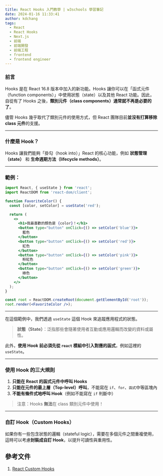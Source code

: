 ```yaml
---
title: React Hooks 入門教學 | w3schools 學習筆記
date: 2024-01-16 11:33:41
author: kdchang
tags:
  - React
  - React Hooks
  - Next.js
  - 前端
  - 前端開發
  - 前端工程
  - frontend
  - frontend engineer
---
```


### 前言

Hooks 是在 React 16.8 版本中加入的新功能。Hooks 讓你可以在「函式元件（function components）」中使用狀態（state）以及其他 React 功能。因此，自從有了 Hooks 之後，**類別元件（class components）通常就不再是必要的了**。

儘管 Hooks 幾乎取代了類別元件的使用方式，但 React 團隊目前**並沒有打算移除 class 元件**的支援。

---

### 什麼是 Hook？

Hooks 讓我們能夠「掛勾（hook into）」React 的核心功能，例如 **狀態管理（state）** 和 **生命週期方法（lifecycle methods）**。

---

### 範例：

```jsx
import React, { useState } from 'react';
import ReactDOM from 'react-dom/client';

function FavoriteColor() {
  const [color, setColor] = useState('red');

  return (
    <>
      <h1>我最喜歡的顏色是 {color}！</h1>
      <button type="button" onClick={() => setColor('blue')}>
        藍色
      </button>
      <button type="button" onClick={() => setColor('red')}>
        紅色
      </button>
      <button type="button" onClick={() => setColor('pink')}>
        粉紅色
      </button>
      <button type="button" onClick={() => setColor('green')}>
        綠色
      </button>
    </>
  );
}

const root = ReactDOM.createRoot(document.getElementById('root'));
root.render(<FavoriteColor />);
```

---

在這個範例中，我們透過 `useState` 這個 Hook 來追蹤應用程式的狀態。

> **狀態（State）**：泛指那些會隨著使用者互動或應用邏輯而改變的資料或屬性。

此外，**使用 Hook 前必須先從 `react` 模組中引入對應的函式**，例如這裡的 `useState`。

---

### 使用 Hook 的三大規則

1. **只能在 React 的函式元件中呼叫 Hooks**
2. **只能在元件的最上層（Top-level）呼叫**，不能寫在 `if`、`for`、`函式`中等區塊內
3. **不能有條件式地呼叫 Hook**（例如不能寫在 `if` 判斷中）

> 注意：Hooks **無法**在 class 類別元件中使用！

---

### 自訂 Hook（Custom Hooks）

如果你有一些包含狀態的邏輯（stateful logic），需要在多個元件之間重複使用，這時可以考慮**封裝成自訂 Hook**，以提升可讀性與重用性。

## 參考文件

1. [React Custom Hooks](https://www.w3schools.com/react/react_customhooks.asp)
